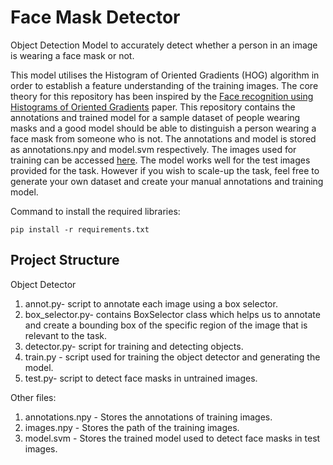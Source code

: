 # Face Mask Detector
Object Detection Model to accurately detect whether a person in an image is wearing a face mask or not.

This model utilises the Histogram of Oriented Gradients (HOG) algorithm in order to establish a feature understanding of the training images. The core theory for this repository has been inspired by the [Face recognition using Histograms of Oriented Gradients](https://d1wqtxts1xzle7.cloudfront.net/42736520/5419ded60cf203f155ae1415.pdf?1455645353=&response-content-disposition=inline%3B+filename%3DFace_recognition_using_Histograms_of_Ori.pdf&Expires=1606743825&Signature=Y3~wag6VlICGOKV7jrUVJQxxoI-xrPkpqbc8ENunMqMNze8mjC7gX4J6XMJO6jOzGMXcH-yGlM1IUE8zseoVSMMtUumOcAmKmZjP5RIpwkVKtVWl0~RynppPZICM3ijFfIkjCiQE~yvGP6hjjbDL-7-sTkD6If6EqGr2eoNX7SIh0JHX12sy5W82p9ZeMf3SV8sp8MbEu7azrefRJ4kvo7wvhQAFe3VeCVDOR08Dk9cCEJFEbTXaDBHNdKUZSin0v18b0hxZnDnSlKa2yDbibETrRmoqnIj8RxTwR0d8vTSREvr6xicK1m~WMVYLp3QdhwlPA1zJ8GJ-QaceFOxgkQ__&Key-Pair-Id=APKAJLOHF5GGSLRBV4ZA) paper. This repository contains the annotations and trained model for a sample dataset of people wearing masks and a good model should be able to distinguish a person wearing a face mask from someone who is not. The annotations and model is stored as annotations.npy and model.svm respectively. The images used for training can be accessed [here](https://drive.google.com/drive/folders/1TKa_WhWxJL9Cvr4rh2sKiPhJWf5oUuhj?usp=sharing). The model works well for the test images provided for the task. However if you wish to scale-up the task, feel free to generate your own dataset and create your manual annotations and training model.


Command to install the required libraries:

 	pip install -r requirements.txt  

## Project Structure
Object Detector

1. annot.py- script to annotate each image using a box selector.
2. box_selector.py- contains BoxSelector class which helps us to annotate and create a bounding box of the specific region of the image that is relevant to the task.
3. detector.py- script for training and detecting objects.
4. train.py - script used for training the object detector and generating the model.
5. test.py- script to detect face masks in untrained images.

Other files: 
1. annotations.npy - Stores the annotations of training images.
2. images.npy - Stores the path of the training images.
3. model.svm - Stores the trained model used to detect face masks in test images.
